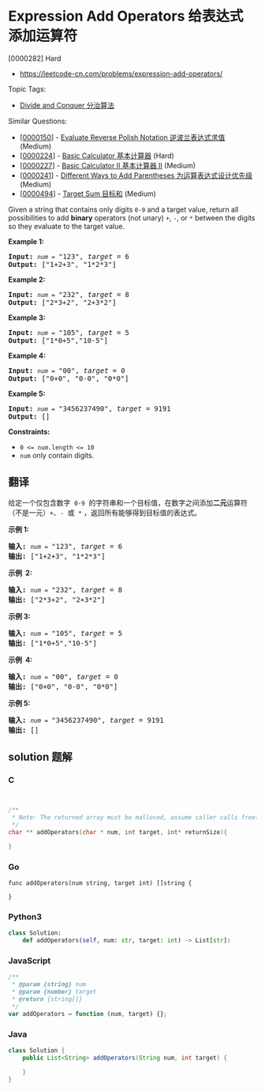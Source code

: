 # Expression Add Operators 给表达式添加运算符

[0000282] Hard

- https://leetcode-cn.com/problems/expression-add-operators/

Topic Tags:

- [Divide and Conquer 分治算法](https://leetcode-cn.com/tag/divide-and-conquer/)

Similar Questions:

- [[0000150](https://leetcode-cn.com/problems/evaluate-reverse-polish-notation/)] - [Evaluate Reverse Polish Notation 逆波兰表达式求值](./0000150.evaluate-reverse-polish-notation.md) (Medium)
- [[0000224](https://leetcode-cn.com/problems/basic-calculator/)] - [Basic Calculator 基本计算器](./0000224.basic-calculator.md) (Hard)
- [[0000227](https://leetcode-cn.com/problems/basic-calculator-ii/)] - [Basic Calculator II 基本计算器 II](./0000227.basic-calculator-ii.md) (Medium)
- [[0000241](https://leetcode-cn.com/problems/different-ways-to-add-parentheses/)] - [Different Ways to Add Parentheses 为运算表达式设计优先级](./0000241.different-ways-to-add-parentheses.md) (Medium)
- [[0000494](https://leetcode-cn.com/problems/target-sum/)] - [Target Sum 目标和](./0000494.target-sum.md) (Medium)

Given a string that contains only digits `0-9` and a target value, return all possibilities to add **binary** operators (not unary) `+`, `-`, or `*` between the digits so they evaluate to the target value.

**Example 1:**

<pre><b>Input:</b> <code><em>num</em> = </code>"123", <em>target</em> = 6
<b>Output: </b>["1+2+3", "1*2*3"] 
</pre>

**Example 2:**

<pre><b>Input:</b> <code><em>num</em> = </code>"232", <em>target</em> = 8
<b>Output: </b>["2*3+2", "2+3*2"]</pre>

**Example 3:**

<pre><b>Input:</b> <code><em>num</em> = </code>"105", <em>target</em> = 5
<b>Output: </b>["1*0+5","10-5"]</pre>

**Example 4:**

<pre><b>Input:</b> <code><em>num</em> = </code>"00", <em>target</em> = 0
<b>Output: </b>["0+0", "0-0", "0*0"]
</pre>

**Example 5:**

<pre><b>Input:</b> <code><em>num</em> = </code>"3456237490", <em>target</em> = 9191
<b>Output: </b>[]
</pre>

**Constraints:**

- `0 <= num.length <= 10`
- `num` only contain digits.

## 翻译

给定一个仅包含数字  `0-9`  的字符串和一个目标值，在数字之间添加**二元**运算符（不是一元）`+`、`-`  或  `*` ，返回所有能够得到目标值的表达式。

**示例 1:**

<pre><strong>输入:</strong> <code><em>num</em> = </code>"123", <em>target</em> = 6
<strong>输出: </strong>["1+2+3", "1*2*3"] 
</pre>

**示例  2:**

<pre><strong>输入:</strong> <code><em>num</em> = </code>"232", <em>target</em> = 8
<strong>输出: </strong>["2*3+2", "2+3*2"]</pre>

**示例 3:**

<pre><strong>输入:</strong> <code><em>num</em> = </code>"105", <em>target</em> = 5
<strong>输出: </strong>["1*0+5","10-5"]</pre>

**示例  4:**

<pre><strong>输入:</strong> <code><em>num</em> = </code>"00", <em>target</em> = 0
<strong>输出: </strong>["0+0", "0-0", "0*0"]
</pre>

**示例 5:**

<pre><strong>输入:</strong> <code><em>num</em> = </code>"3456237490", <em>target</em> = 9191
<strong>输出: </strong>[]
</pre>

## solution 题解

### C

```c


/**
 * Note: The returned array must be malloced, assume caller calls free().
 */
char ** addOperators(char * num, int target, int* returnSize){

}
```

### Go

```golang
func addOperators(num string, target int) []string {

}
```

### Python3

```python
class Solution:
    def addOperators(self, num: str, target: int) -> List[str]:
```

### JavaScript

```javascript
/**
 * @param {string} num
 * @param {number} target
 * @return {string[]}
 */
var addOperators = function (num, target) {};
```

### Java

```java
class Solution {
    public List<String> addOperators(String num, int target) {

    }
}
```
